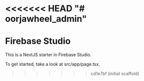 <<<<<<< HEAD
"# oorjawheel_admin" 
=======
# Firebase Studio

This is a NextJS starter in Firebase Studio.

To get started, take a look at src/app/page.tsx.
>>>>>>> cd1e7bf (initial scaffold)
